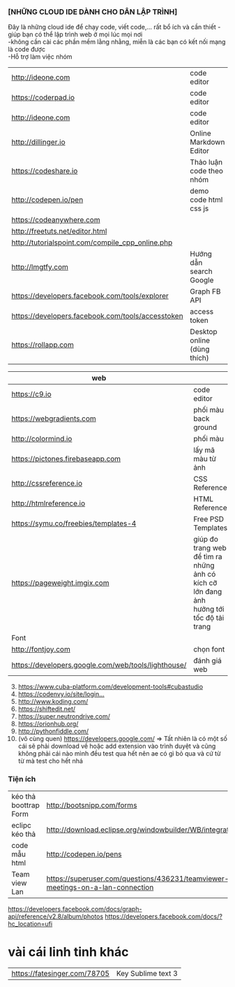 
### [NHỮNG CLOUD IDE DÀNH CHO DÂN LẬP TRÌNH]
Đây là những cloud ide để chạy code, viết code,... rất bổ ích và cần thiết
-giúp bạn có thể lập trình web ở mọi lúc mọi nơi <br>
-không cần cài các phần mềm lằng nhằng, miễn là các bạn có kết nối mạng là code được <br>
-Hỗ trợ làm việc nhóm <br>

|   |  |
|---|---|
http://ideone.com									| code editor
https://coderpad.io									| code editor
http://ideone.com									| code editor
http://dillinger.io                             	| Online Markdown Editor
https://codeshare.io                            	| Thảo luận code theo nhóm
http://codepen.io/pen                           	| demo code html css js
https://codeanywhere.com                        	|
http://freetuts.net/editor.html                		|
http://tutorialspoint.com/compile_cpp_online.php 	|
http://lmgtfy.com                               	| Hướng dẫn search Google
https://developers.facebook.com/tools/explorer  	| Graph FB API
https://developers.facebook.com/tools/accesstoken 	| access token
https://rollapp.com 								| Desktop online (dùng thích)

|web|   |
|---|---|
https://c9.io                                   | code editor
https://webgradients.com                        | phối màu back ground
http://colormind.io                             | phối màu
https://pictones.firebaseapp.com 				| lấy mã màu từ ảnh
http://cssreference.io 							| CSS Reference
http://htmlreference.io 						| HTML Reference
https://symu.co/freebies/templates-4 			| Free PSD Templates
https://pageweight.imgix.com 					| giúp đo trang web để tìm ra những ảnh có kích cỡ lớn đang ảnh hưởng tới tốc độ tải trang
Font |
http://fontjoy.com 								| chọn font
https://developers.google.com/web/tools/lighthouse/ | đánh giá web




3. https://www.cuba-platform.com/development-tools#cubastudio
4. https://codenvy.io/site/login…
5. http://www.koding.com/
6. https://shiftedit.net/
7. https://super.neutrondrive.com/
8. https://orionhub.org/
9. http://pythonfiddle.com/
10. (vô cùng quen) https://developers.google.com/
=> Tất nhiên là có một số cái sẽ phải download về hoặc add extension vào trình duyệt và cũng không phải cái nào mình đều test qua hết nên ae có gì bỏ qua và cứ từ từ mà test cho hết nhá

### Tiện ích
|   |   |
|---|---|
kéo thả boottrap Form	| http://bootsnipp.com/forms |
eclipc kéo thả 			  | http://download.eclipse.org/windowbuilder/WB/integration/4.6/
code mẫu html         | http://codepen.io/pens
Team view Lan         | https://superuser.com/questions/436231/teamviewer-meetings-on-a-lan-connection
https://developers.facebook.com/docs/graph-api/reference/v2.8/album/photos
https://developers.facebook.com/docs/?hc_location=ufi











# vài cái linh tinh khác
|   |   |
|---|---|
https://fatesinger.com/78705 | Key Sublime text 3















